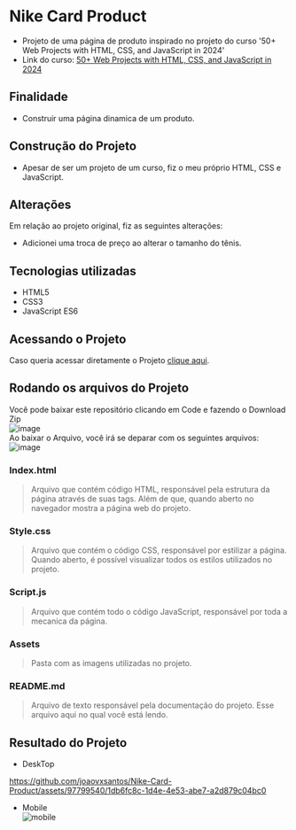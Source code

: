 # Nike Card Product
* Projeto de uma página de produto inspirado no projeto do curso '50+ Web Projects with HTML, CSS, and JavaScript in 2024'
* Link do curso: [50+ Web Projects with HTML, CSS, and JavaScript in 2024](https://www.udemy.com/course/50-web-projects-with-html-css-and-javascript/)
## Finalidade
* Construir uma página dinamica de um produto.
## Construção do Projeto
* Apesar de ser um projeto de um curso, fiz o meu próprio HTML, CSS e JavaScript.
## Alterações
Em relação ao projeto original, fiz as seguintes alterações:
* Adicionei uma troca de preço ao alterar o tamanho do tênis.
## Tecnologias utilizadas
* HTML5
* CSS3
* JavaScript ES6
## Acessando o Projeto
Caso queria acessar diretamente o Projeto [clique aqui](https://nike-card-product.netlify.app/).
## Rodando os arquivos do Projeto
Você pode baixar este repositório clicando em Code e fazendo o Download Zip  
![image](https://github.com/joaovxsantos/Nike-Card-Product/assets/97799540/af29bba1-8c11-4978-b521-9c01c4ef334f)  
Ao baixar o Arquivo, você irá se deparar com os seguintes arquivos:
![image](https://github.com/joaovxsantos/Nike-Card-Product/assets/97799540/d37a5fb5-fb75-444d-a464-18ffcca355e8)
### Index.html
> Arquivo que contém código HTML, responsável pela estrutura da página através de suas tags. Além de que, quando aberto no navegador mostra a página web do projeto.  
### Style.css
> Arquivo que contém o código CSS, responsável por estilizar a página. Quando aberto, é possível visualizar todos os estilos utilizados no projeto.
### Script.js
> Arquivo que contém todo o código JavaScript, responsável por toda a mecanica da página.
### Assets
> Pasta com as imagens utilizadas no projeto.
### README.md
> Arquivo de texto responsável pela documentação do projeto. Esse arquivo aqui no qual você está lendo.  

## Resultado do Projeto

* DeskTop
  
  

https://github.com/joaovxsantos/Nike-Card-Product/assets/97799540/1db6fc8c-1d4e-4e53-abe7-a2d879c04bc0  

* Mobile    
  ![mobile](https://github.com/joaovxsantos/Nike-Card-Product/assets/97799540/6f5942f0-1852-4efe-8613-ec22e48c4980)








